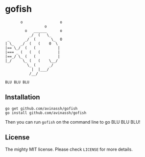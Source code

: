 # gofish

```
       o                 o
                  o
         o   ______      o
           _/  (   \_
 _       _/  (       \_  O
| \_   _/  (   (    0  \
|== \_/  (   (          |
|=== _ (   (   (        |
|==_/ \_ (   (          |
|_/     \_ (   (    \__/
          \_ (      _/
            |  |___/
           /__/

BLU BLU BLU
```

## Installation

    go get github.com/avinassh/gofish
    go install github.com/avinassh/gofish


Then you can run `gofish` on the command line to go BLU BLU BLU!

## License

The mighty MIT license. Please check `LICENSE` for more details.